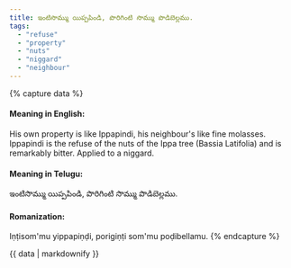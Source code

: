 ```yaml
---
title: ఇంటిసొమ్ము యిప్పపిండి, పొరిగింటి సొమ్ము పొడిబెల్లము.
tags:
  - "refuse"
  - "property"
  - "nuts"
  - "niggard"
  - "neighbour"
---
```


{% capture data %}
#### Meaning in English:
His own property is like Ippapindi, his neighbour's like fine molasses.
Ippapindi is the refuse of the nuts of the Ippa tree (Bassia Latifolia) and is remarkably bitter.
Applied to a niggard.

#### Meaning in Telugu:
ఇంటిసొమ్ము యిప్పపిండి, పొరిగింటి సొమ్ము పొడిబెల్లము.

#### Romanization:
Iṇṭisom'mu yippapiṇḍi, porigiṇṭi som'mu poḍibellamu.
{% endcapture %}

{{ data | markdownify }}

